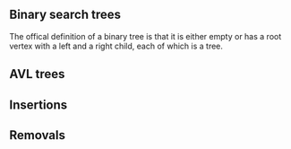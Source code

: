 ## Binary search trees

The offical definition of a binary tree is that it is either empty or has a root vertex with a left and a right child, each of which is a tree.

## AVL trees

## Insertions

## Removals
